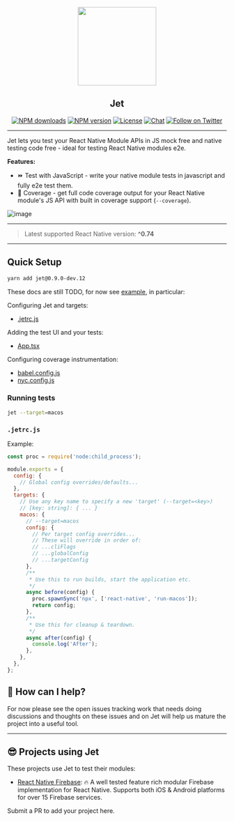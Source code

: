 <p align="center">
  <a href="https://invertase.io">
    <img height="180" src="https://static.invertase.io/assets/jet.png"><br/>
  </a>
  <h2 align="center">Jet</h2>
</p>

<p align="center">
  <a href="https://www.npmjs.com/package/jet"><img src="https://img.shields.io/npm/dm/jet.svg?style=flat-square" alt="NPM downloads"></a>
  <a href="https://www.npmjs.com/package/jet"><img src="https://img.shields.io/npm/v/jet.svg?style=flat-square" alt="NPM version"></a>
  <a href="/LICENSE"><img src="https://img.shields.io/npm/l/jet.svg?style=flat-square" alt="License"></a>
  <a href="https://discord.gg/C9aK28N"><img src="https://img.shields.io/discord/295953187817521152.svg?logo=discord&style=flat-square&colorA=7289da&label=discord" alt="Chat"></a>
  <a href="https://twitter.com/invertaseio"><img src="https://img.shields.io/twitter/follow/invertaseio.svg?style=social&label=Follow" alt="Follow on Twitter"></a>
</p>

---

Jet lets you test your React Native Module APIs in JS mock free and native testing code free - ideal for testing React Native modules e2e.

**Features:**

- ⏩ Test with JavaScript - write your native module tests in javascript and fully e2e test them.
- 💯 Coverage - get full code coverage output for your React Native module's JS API with built in coverage support (`--coverage`).


![image](https://github.com/invertase/jet/assets/5347038/d0ca2c5b-7eee-48bb-94b5-21881455142d)

---

> Latest supported React Native version: **^0.74**

---

## Quick Setup

```sh
yarn add jet@0.9.0-dev.12
```

These docs are still TODO, for now see [example](./example), in particular:

Configuring Jet and targets:

- [.jetrc.js](./example/.jetrc.js)

Adding the test UI and your tests:

- [App.tsx](./example/App.tsx)

Configuring coverage instrumentation:

- [babel.config.js](./example/babel.config.js)
- [nyc.config.js](./example/nyc.config.js)

### Running tests

```sh
jet --target=macos
```

### `.jetrc.js`

Example:

```js
const proc = require('node:child_process');

module.exports = {
  config: {
    // Global config overrides/defaults...
  },
  targets: {
    // Use any key name to specify a new 'target' (--target=<key>)
    // [key: string]: { ... }
    macos: {
      // --target=macos
      config: {
        // Per target config overrides...
        // These will override in order of:
        // ...cliFlags
        // ...globalConfig
        // ...targetConfig
      },
      /**
       * Use this to run builds, start the application etc.
       */
      async before(config) {
        proc.spawnSync('npx', ['react-native', 'run-macos']);
        return config;
      },
      /**
       * Use this for cleanup & teardown.
       */
      async after(config) {
        console.log('After');
      },
    },
  },
};
```

## 💛 How can I help?

For now please see the open issues tracking work that needs doing discussions and thoughts on these issues and on Jet will help us mature the project into a useful tool.

---

## 😎 Projects using Jet

These projects use Jet to test their modules:

- [React Native Firebase](https://github.com/invertase/react-native-firebase): 🔥 A well tested feature rich modular Firebase implementation for React Native. Supports both iOS & Android platforms for over 15 Firebase services.

Submit a PR to add your project here.
